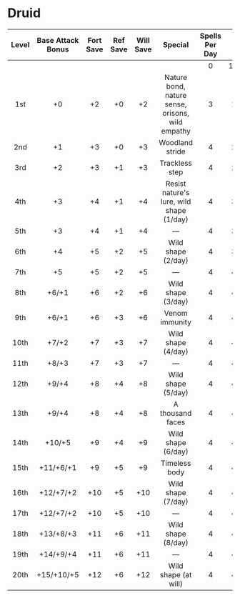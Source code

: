 # Druid
| Level | Base Attack Bonus | Fort Save | Ref Save | Will Save |                      Special                     | Spells Per Day |     |     |     |     |     |     |     |     |     |
|:-----:|:-----------------:|:---------:|:--------:|:---------:|:------------------------------------------------:|:--------------:|:---:|:---:|:---:|:---:|:---:|:---:|:---:|:---:|:---:|
|       |                   |           |          |           |                                                  |        0       | 1st | 2nd | 3rd | 4th | 5th | 6th | 7th | 8th | 9th |
|  1st  |         +0        |     +2    |    +0    |     +2    | Nature bond, nature sense, orisons, wild empathy |        3       |  1  |  -  |  -  |  -  |  -  |  -  |  -  |  -  |  -  |
|  2nd  |         +1        |     +3    |    +0    |     +3    |                  Woodland stride                 |        4       |  2  |  -  |  -  |  -  |  -  |  -  |  -  |  -  |  -  |
|  3rd  |         +2        |     +3    |    +1    |     +3    |                  Trackless step                  |        4       |  2  |  1  |  -  |  -  |  -  |  -  |  -  |  -  |  -  |
|  4th  |         +3        |     +4    |    +1    |     +4    |     Resist nature's lure, wild shape (1/day)     |        4       |  3  |  2  |  -  |  -  |  -  |  -  |  -  |  -  |  -  |
|  5th  |         +3        |     +4    |    +1    |     +4    |                         —                        |        4       |  3  |  2  |  1  |  -  |  -  |  -  |  -  |  -  |  -  |
|  6th  |         +4        |     +5    |    +2    |     +5    |                Wild shape (2/day)                |        4       |  3  |  3  |  2  |  -  |  -  |  -  |  -  |  -  |  -  |
|  7th  |         +5        |     +5    |    +2    |     +5    |                         —                        |        4       |  4  |  3  |  2  |  1  |  -  |  -  |  -  |  -  |  -  |
|  8th  |       +6/+1       |     +6    |    +2    |     +6    |                Wild shape (3/day)                |        4       |  4  |  3  |  3  |  2  |  -  |  -  |  -  |  -  |  -  |
|  9th  |       +6/+1       |     +6    |    +3    |     +6    |                  Venom immunity                  |        4       |  4  |  4  |  3  |  2  |  1  |  -  |  -  |  -  |  -  |
|  10th |       +7/+2       |     +7    |    +3    |     +7    |                Wild shape (4/day)                |        4       |  4  |  4  |  3  |  3  |  2  |  -  |  -  |  -  |  -  |
|  11th |       +8/+3       |     +7    |    +3    |     +7    |                         —                        |        4       |  4  |  4  |  4  |  3  |  2  |  1  |  -  |  -  |  -  |
|  12th |       +9/+4       |     +8    |    +4    |     +8    |                Wild shape (5/day)                |        4       |  4  |  4  |  4  |  3  |  3  |  2  |  -  |  -  |  -  |
|  13th |       +9/+4       |     +8    |    +4    |     +8    |                 A thousand faces                 |        4       |  4  |  4  |  4  |  4  |  3  |  2  |  1  |  -  |  -  |
|  14th |       +10/+5      |     +9    |    +4    |     +9    |                Wild shape (6/day)                |        4       |  4  |  4  |  4  |  4  |  3  |  3  |  2  |  -  |  -  |
|  15th |     +11/+6/+1     |     +9    |    +5    |     +9    |                   Timeless body                  |        4       |  4  |  4  |  4  |  4  |  4  |  3  |  2  |  1  |  -  |
|  16th |     +12/+7/+2     |    +10    |    +5    |    +10    |                Wild shape (7/day)                |        4       |  4  |  4  |  4  |  4  |  4  |  3  |  3  |  2  |  -  |
|  17th |     +12/+7/+2     |    +10    |    +5    |    +10    |                         —                        |        4       |  4  |  4  |  4  |  4  |  4  |  4  |  3  |  2  |  1  |
|  18th |     +13/+8/+3     |    +11    |    +6    |    +11    |                Wild shape (8/day)                |        4       |  4  |  4  |  4  |  4  |  4  |  4  |  3  |  3  |  2  |
|  19th |     +14/+9/+4     |    +11    |    +6    |    +11    |                         —                        |        4       |  4  |  4  |  4  |  4  |  4  |  4  |  4  |  3  |  3  |
|  20th |     +15/+10/+5    |    +12    |    +6    |    +12    |               Wild shape (at will)               |        4       |  4  |  4  |  4  |  4  |  4  |  4  |  4  |  4  |  4  |